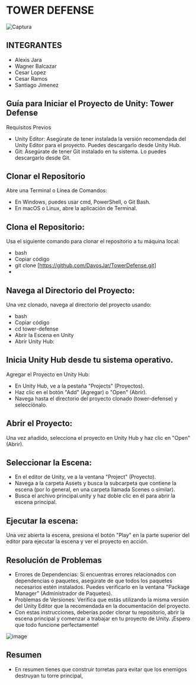 # TOWER DEFENSE
![Captura](https://github.com/user-attachments/assets/a18540a9-a50d-460b-ada8-26dd44a3885c)

## INTEGRANTES
- Alexis Jara
- Wagner Balcazar
- Cesar Lopez
- Cesar Ramos
- Santiago Jimenez
## Guía para Iniciar el Proyecto de Unity: Tower Defense
Requisitos Previos
- Unity Editor: Asegúrate de tener instalada la versión recomendada del Unity Editor para el proyecto. Puedes descargarlo desde Unity Hub.
- Git: Asegúrate de tener Git instalado en tu sistema. Lo puedes descargarlo desde Git.

## Clonar el Repositorio
Abre una Terminal o Línea de Comandos:

- En Windows, puedes usar cmd, PowerShell, o Git Bash.
- En macOS o Linux, abre la aplicación de Terminal.

## Clona el Repositorio:

Usa el siguiente comando para clonar el repositorio a tu máquina local:
- bash
- Copiar código
- git clone [https://github.com/DavosJar/TowerDefense.git]
- 
## Navega al Directorio del Proyecto:

Una vez clonado, navega al directorio del proyecto usando:
- bash
- Copiar código
- cd tower-defense
- Abrir la Escena en Unity
- Abrir Unity Hub:

## Inicia Unity Hub desde tu sistema operativo.
Agregar el Proyecto en Unity Hub:

- En Unity Hub, ve a la pestaña "Projects" (Proyectos).
- Haz clic en el botón "Add" (Agregar) o "Open" (Abrir).
- Navega hasta el directorio del proyecto clonado (tower-defense) y selecciónalo.
  
## Abrir el Proyecto:

Una vez añadido, selecciona el proyecto en Unity Hub y haz clic en "Open" (Abrir).

## Seleccionar la Escena:

- En el editor de Unity, ve a la ventana "Project" (Proyecto).
- Navega a la carpeta Assets y busca la subcarpeta que contiene la escena (por lo general, en una carpeta llamada Scenes o similar).
- Busca el archivo principal.unity y haz doble clic en él para abrir la escena principal.
  
## Ejecutar la escena:

Una vez abierta la escena, presiona el botón "Play" en la parte superior del editor para ejecutar la escena y ver el proyecto en acción.

## Resolución de Problemas
- Errores de Dependencias: Si encuentras errores relacionados con dependencias o paquetes, asegúrate de que todos los paquetes necesarios estén instalados. Puedes verificarlo en la ventana "Package Manager" (Administrador de Paquetes).
- Problemas de Versiones: Verifica que estás utilizando la misma versión del Unity Editor que la recomendada en la documentación del proyecto.
- Con estas instrucciones, deberías poder clonar tu repositorio, abrir la escena principal y comenzar a trabajar en tu proyecto de Unity. ¡Espero que todo funcione perfectamente!

![image](https://github.com/user-attachments/assets/69aa6e6f-b3b5-4942-854c-8e26b65a9f9a)

## Resumen 
- En resumen tienes que construir torretas para evitar que los enemigos destruyan tu torre principal,
